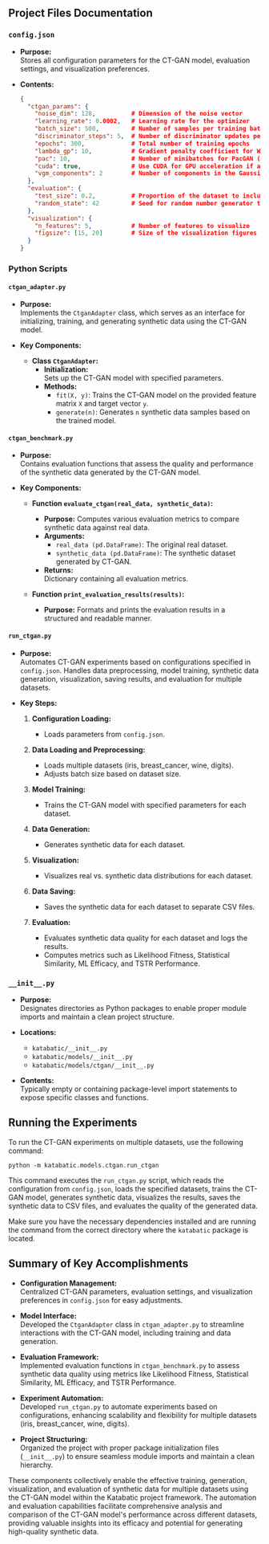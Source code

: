 ## Project Files Documentation

### `config.json`
- **Purpose:**  
  Stores all configuration parameters for the CT-GAN model, evaluation settings, and visualization preferences.

- **Contents:**  
  ```json
  {
    "ctgan_params": {
      "noise_dim": 128,          # Dimension of the noise vector
      "learning_rate": 0.0002,   # Learning rate for the optimizer
      "batch_size": 500,         # Number of samples per training batch
      "discriminator_steps": 5,  # Number of discriminator updates per generator update
      "epochs": 300,             # Total number of training epochs
      "lambda_gp": 10,           # Gradient penalty coefficient for WGAN-GP
      "pac": 10,                 # Number of minibatches for PacGAN (if applicable)
      "cuda": true,              # Use CUDA for GPU acceleration if available
      "vgm_components": 2        # Number of components in the Gaussian Mixture Model
    },
    "evaluation": {
      "test_size": 0.2,          # Proportion of the dataset to include in the test split
      "random_state": 42         # Seed for random number generator to ensure reproducibility
    },
    "visualization": {
      "n_features": 5,           # Number of features to visualize
      "figsize": [15, 20]        # Size of the visualization figures (width, height)
    } 
  }
  ```

### Python Scripts

#### `ctgan_adapter.py`
- **Purpose:**  
  Implements the `CtganAdapter` class, which serves as an interface for initializing, training, and generating synthetic data using the CT-GAN model.

- **Key Components:**  
  - **Class `CtganAdapter`:**
    - **Initialization:**  
      Sets up the CT-GAN model with specified parameters.
    - **Methods:**
      - `fit(X, y)`: Trains the CT-GAN model on the provided feature matrix `X` and target vector `y`.
      - `generate(n)`: Generates `n` synthetic data samples based on the trained model.

#### `ctgan_benchmark.py`
- **Purpose:**  
  Contains evaluation functions that assess the quality and performance of the synthetic data generated by the CT-GAN model.

- **Key Components:**  
  - **Function `evaluate_ctgan(real_data, synthetic_data)`:**
    - **Purpose:** Computes various evaluation metrics to compare synthetic data against real data.
    - **Arguments:**
      - `real_data (pd.DataFrame)`: The original real dataset.
      - `synthetic_data (pd.DataFrame)`: The synthetic dataset generated by CT-GAN.
    - **Returns:**  
      Dictionary containing all evaluation metrics.
  
  - **Function `print_evaluation_results(results)`:**
    - **Purpose:** Formats and prints the evaluation results in a structured and readable manner.

#### `run_ctgan.py`
- **Purpose:**  
  Automates CT-GAN experiments based on configurations specified in `config.json`. Handles data preprocessing, model training, synthetic data generation, visualization, saving results, and evaluation for multiple datasets.

- **Key Steps:**  
  1. **Configuration Loading:**  
     - Loads parameters from `config.json`.
  
  2. **Data Loading and Preprocessing:**  
     - Loads multiple datasets (iris, breast_cancer, wine, digits).
     - Adjusts batch size based on dataset size.
  
  3. **Model Training:**  
     - Trains the CT-GAN model with specified parameters for each dataset.
  
  4. **Data Generation:**  
     - Generates synthetic data for each dataset.
  
  5. **Visualization:**  
     - Visualizes real vs. synthetic data distributions for each dataset.
  
  6. **Data Saving:**  
     - Saves the synthetic data for each dataset to separate CSV files.
  
  7. **Evaluation:**  
     - Evaluates synthetic data quality for each dataset and logs the results.
     - Computes metrics such as Likelihood Fitness, Statistical Similarity, ML Efficacy, and TSTR Performance.

### `__init__.py`
- **Purpose:**  
  Designates directories as Python packages to enable proper module imports and maintain a clean project structure.

- **Locations:**  
  - `katabatic/__init__.py`
  - `katabatic/models/__init__.py`
  - `katabatic/models/ctgan/__init__.py`

- **Contents:**  
  Typically empty or containing package-level import statements to expose specific classes and functions.

## Running the Experiments

To run the CT-GAN experiments on multiple datasets, use the following command:

```
python -m katabatic.models.ctgan.run_ctgan
```

This command executes the `run_ctgan.py` script, which reads the configuration from `config.json`, loads the specified datasets, trains the CT-GAN model, generates synthetic data, visualizes the results, saves the synthetic data to CSV files, and evaluates the quality of the generated data.

Make sure you have the necessary dependencies installed and are running the command from the correct directory where the `katabatic` package is located.

## Summary of Key Accomplishments

- **Configuration Management:**  
  Centralized CT-GAN parameters, evaluation settings, and visualization preferences in `config.json` for easy adjustments.

- **Model Interface:**  
  Developed the `CtganAdapter` class in `ctgan_adapter.py` to streamline interactions with the CT-GAN model, including training and data generation.

- **Evaluation Framework:**  
  Implemented evaluation functions in `ctgan_benchmark.py` to assess synthetic data quality using metrics like Likelihood Fitness, Statistical Similarity, ML Efficacy, and TSTR Performance.

- **Experiment Automation:**  
  Developed `run_ctgan.py` to automate experiments based on configurations, enhancing scalability and flexibility for multiple datasets (iris, breast_cancer, wine, digits).

- **Project Structuring:**  
  Organized the project with proper package initialization files (`__init__.py`) to ensure seamless module imports and maintain a clean hierarchy.

These components collectively enable the effective training, generation, visualization, and evaluation of synthetic data for multiple datasets using the CT-GAN model within the Katabatic project framework. The automation and evaluation capabilities facilitate comprehensive analysis and comparison of the CT-GAN model's performance across different datasets, providing valuable insights into its efficacy and potential for generating high-quality synthetic data.
